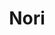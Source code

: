 ---
layout: place
title: Nori
permalink: /connecticut/old-saybrook/nori.html
stateAbbr: CT
stateName: Connecticut
cityName: Old Saybrook
seo:
  type: restaurant
  links: http://www.norioldsaybrook.com/
place_id: ChIJx6LSK_cj5okR0MJbvv7z8DY
photos:
  - name: >-
      places/ChIJx6LSK_cj5okR0MJbvv7z8DY/photos/AeeoHcIgN2Dx_H0ZyDQ-i23MIBUvS6nMTzcIateKi_8cxSJ2gLgsSHNgMKoKSqAVSBngfwo2xulz69stV2r52OFBlvv997iZQXVe3nXTOzytNv9YUwwmwaZhb9eEIv3aYTnCIlyF8Qpl9f9QPwkGnHFDIeLAaJOLUAnhtpQnJPrOoq8ddAyeBN0_0hdn47NjWxlkusNrxTyt9K03o5myspEGjeSUQLNNWmq6PWUBX9jKAltPqvuazJ-HbLRs3SgMNgrlwbniAAZp6LYWyCmieUK8J_NcekE_pljCfU7GxtiS5qlchw
    widthPx: 1080
    heightPx: 720
    authorAttributions:
      - displayName: Nori
        uri: https://maps.google.com/maps/contrib/100435766725044993356
        photoUri: >-
          https://lh3.googleusercontent.com/a-/ALV-UjVcCqqQnIYVt7LHO0juUFTc6DOSUcBZqYKCsj9FXKPnARkctqs=s100-p-k-no-mo
    flagContentUri: >-
      https://www.google.com/local/imagery/report/?cb_client=maps_api_places.places_api&image_key=!1e10!2sAF1QipNFTiyQbNNLmQF1yf06QQNWtR90eehgim-4mC-9&hl=en-US
    googleMapsUri: >-
      https://www.google.com/maps/place//data=!3m4!1e2!3m2!1sAF1QipNFTiyQbNNLmQF1yf06QQNWtR90eehgim-4mC-9!2e10!4m2!3m1!1s0x89e623f72bd2a2c7:0x36f0f3febe5bc2d0
  - name: >-
      places/ChIJx6LSK_cj5okR0MJbvv7z8DY/photos/AeeoHcJC5_7GpE3TFGpH4M0F-uaG08o_6v9YJ533fKZ2eKNpUwusm4GjebeQZ9ozMP66ZS1atUcDdPRct2GZ-i9fkkLy2YZlCKrzsmwMiVGTIkAjEwD9nsxTLWYLr13XUsE_BIyilAe6GmOl5zw5HtsitA-9SfSsJ9R-CDcylMksGytCD13KEpSTHftbZ-MzqdRyiGhIkUA8EwtHW_TrjS6-v09WKf4fZEb-K3PW5Jg0rKo9F2H_IzfoXpDSvagsiGTJ9th-CO3Y-av8FoW3yqqxA7stj7mENB8VnNPlenjq4Ybvnw
    widthPx: 1080
    heightPx: 720
    authorAttributions:
      - displayName: Nori
        uri: https://maps.google.com/maps/contrib/100435766725044993356
        photoUri: >-
          https://lh3.googleusercontent.com/a-/ALV-UjVcCqqQnIYVt7LHO0juUFTc6DOSUcBZqYKCsj9FXKPnARkctqs=s100-p-k-no-mo
    flagContentUri: >-
      https://www.google.com/local/imagery/report/?cb_client=maps_api_places.places_api&image_key=!1e10!2sAF1QipO6UBHI_P6l-EM9BA3qC0OA8i-kvW1p1xZjKuqt&hl=en-US
    googleMapsUri: >-
      https://www.google.com/maps/place//data=!3m4!1e2!3m2!1sAF1QipO6UBHI_P6l-EM9BA3qC0OA8i-kvW1p1xZjKuqt!2e10!4m2!3m1!1s0x89e623f72bd2a2c7:0x36f0f3febe5bc2d0
  - name: >-
      places/ChIJx6LSK_cj5okR0MJbvv7z8DY/photos/AeeoHcJWbEZvJ2J5AbS55yoP7NJrsWPJNE-0bTIuTU00WG3gdb3Q1rDYeVYAeRR0ejzdcwjrj4EUB28C1iVBfv4q6KPclbyMuvbPUksNcdBrmvijCuqfpjfdIFwyjLy-hPww8B-jB0nzwLgYIuvqSzWUiwOitLSgH7KZEQn4-9L2jgvz9ssB1PokRfp4gsDZxTCCRrrMbLGt1F5nwPai_eTckmvymY-VLt-4lV8gji1GyPzcC0Z6S19Vdd7F7EhesO3bGmSDO5G04SYdNTQBZ-ojMTCHLYPW042Z0hrN2czqC86M-g
    widthPx: 1080
    heightPx: 1620
    authorAttributions:
      - displayName: Nori
        uri: https://maps.google.com/maps/contrib/100435766725044993356
        photoUri: >-
          https://lh3.googleusercontent.com/a-/ALV-UjVcCqqQnIYVt7LHO0juUFTc6DOSUcBZqYKCsj9FXKPnARkctqs=s100-p-k-no-mo
    flagContentUri: >-
      https://www.google.com/local/imagery/report/?cb_client=maps_api_places.places_api&image_key=!1e10!2sAF1QipMEAvFHdb3bhXhhAtAFrDxJ1ACn7vRxmyhZXOwW&hl=en-US
    googleMapsUri: >-
      https://www.google.com/maps/place//data=!3m4!1e2!3m2!1sAF1QipMEAvFHdb3bhXhhAtAFrDxJ1ACn7vRxmyhZXOwW!2e10!4m2!3m1!1s0x89e623f72bd2a2c7:0x36f0f3febe5bc2d0
  - name: >-
      places/ChIJx6LSK_cj5okR0MJbvv7z8DY/photos/AeeoHcJz67Ohzr8OLT1xwcTPjqvYeFAsTItY4plkKG-uBjcFLZcNzKGWYxNEClu-8UAtwzx-v2x1tXGWoqauUL_MSLWbNo4r6h9zcrax-1ZC_sMb5G-eVnneAGjR7K1Xx8h6fHSxi7jK3tPxojP2v_AlepSPMmcl__YUTbiseD4qMF7VaUFcbHLWLIbi4WWFTIeafjMlmQh4aaiE1ykGFV4y2INXsKZs9BDow4vrDCrDk-ye9tudbpxHiXwxYnSrCqmfDTxwQ75APzfE_y70WDj8oyr0HGAvRZlP_NnIqcTtan3xXoiryXwjL2UbdNpGHBAse7Eh_Lf-oLFM-4JHs_ymJKWI1SwH20TjMcON0k8sasMpO6rpcN-1-IjaW0X4eHbrZNgUUzWkc1ExWPNWokX6kcef40Ckotr9e0VxHnZgN3BOsg
    widthPx: 4000
    heightPx: 3000
    authorAttributions:
      - displayName: Sharon “SharBear” Lyons
        uri: https://maps.google.com/maps/contrib/117982768570032316378
        photoUri: >-
          https://lh3.googleusercontent.com/a-/ALV-UjW2DSFS_1-ZUkhOnrHGsScmBX1XlZwcNe88pVZG5YmWGAcSAtfaUA=s100-p-k-no-mo
    flagContentUri: >-
      https://www.google.com/local/imagery/report/?cb_client=maps_api_places.places_api&image_key=!1e10!2sCIHM0ogKEICAgICXrJLeHw&hl=en-US
    googleMapsUri: >-
      https://www.google.com/maps/place//data=!3m4!1e2!3m2!1sCIHM0ogKEICAgICXrJLeHw!2e10!4m2!3m1!1s0x89e623f72bd2a2c7:0x36f0f3febe5bc2d0
  - name: >-
      places/ChIJx6LSK_cj5okR0MJbvv7z8DY/photos/AeeoHcLpxNYCjmyBCAXylP3Dm_WHzlynzffv7l3N8fm87cIkknAO4c8yWEdL_xnsJ6q3WqaZRX_8-TeCOISltcEcPwnEh5LHkO-IrEfNayjvub3T1ThTmgQUDbPQZwNiOhm_NGJFyj4gjf2JN8kSU0RJ1xLxCYpffQWo-U-FFXSNP3WpfSOvJDLxlQtailazc7EFpbi7zc4YXy3LPHusRZq1WumYsRdVtTSTksfBHxHWW1FZzB4fXwUbh4ySSdFd9z4Fi64zDVi75H8evGps24rIJstXu6J9wB-32IV4K_oEGe9JLZRs9JER5CxbphadDDqjLuxHiPVeSkppKl24iMP282Qvw4pDWT5HuD0aK9Qx2SbOcZ4EYOZWHgtSQQHDaZmxXIbBfarcoVxcifeN1FFfRECPy37NKwXCgg0-T5OeWoTaTloY
    widthPx: 3611
    heightPx: 4800
    authorAttributions:
      - displayName: Gavin Golub
        uri: https://maps.google.com/maps/contrib/100328607068196056415
        photoUri: >-
          https://lh3.googleusercontent.com/a-/ALV-UjXCx9zWnR_yn2pAe5movQWs3hvz0DUx9nK8_U9ORK5ALBrtgKwLsA=s100-p-k-no-mo
    flagContentUri: >-
      https://www.google.com/local/imagery/report/?cb_client=maps_api_places.places_api&image_key=!1e10!2sCIHM0ogKEICAgICDv9aA3gE&hl=en-US
    googleMapsUri: >-
      https://www.google.com/maps/place//data=!3m4!1e2!3m2!1sCIHM0ogKEICAgICDv9aA3gE!2e10!4m2!3m1!1s0x89e623f72bd2a2c7:0x36f0f3febe5bc2d0
  - name: >-
      places/ChIJx6LSK_cj5okR0MJbvv7z8DY/photos/AeeoHcI9QxCwmlCGr8W6YeUdw_5uTKDZkkhM4ovVRVPGVH3vtxTz4DPK0v9zkwK5wRLRKE_L3JYLU1-6CcRe1dSeS7ya1U4sdwDOvqN3jFgl3pvCeTwvNikqXiRllXc4tvACwlgro_hxMQs2TZW2AgB3mVK1Hr04p8vr9nrpYviMtEGCQ6E9jnZ4UoglY3oCdPWDOM3hD9ZqBK-YzApXfJ3S9SNCYBfJSJOTcEetHI7Wmh8xObUSFZs65viTBvSDNEGOoe73LtOMxaeXBc3U6Ay6gMWdRvGFnWxyfj_hBvlVNjJyxguysXXZRfcezE_2GxBZosESKDHD0c0tcwPpB6ugMTyM5NXgK0HtM41H0HEY_RozoqsbkSk79Hx6sZ3XeumaViEU9-PoBZaq0dGSxM2DQzv5ikxArbnOtiqeoqNTGyv6ug
    widthPx: 3833
    heightPx: 2935
    authorAttributions:
      - displayName: Lourdes Rojas
        uri: https://maps.google.com/maps/contrib/110600603359864472726
        photoUri: >-
          https://lh3.googleusercontent.com/a/ACg8ocKAQL39mRqTYiz3o4Fzpl2jkNREWuGZmJ749qY-Nzax9pp9Hw=s100-p-k-no-mo
    flagContentUri: >-
      https://www.google.com/local/imagery/report/?cb_client=maps_api_places.places_api&image_key=!1e10!2sCIHM0ogKEICAgMDQ5JmPGw&hl=en-US
    googleMapsUri: >-
      https://www.google.com/maps/place//data=!3m4!1e2!3m2!1sCIHM0ogKEICAgMDQ5JmPGw!2e10!4m2!3m1!1s0x89e623f72bd2a2c7:0x36f0f3febe5bc2d0
  - name: >-
      places/ChIJx6LSK_cj5okR0MJbvv7z8DY/photos/AeeoHcKigbuva1G5udKxqggtAltOKFgmAhAvzRaUV2LORuv5w2IpTRMa0CRCVNe_BRIhBxBJDfR0LbKyDWX357M0vNzFR_xCNHjsfUd8hElBdUuvrvOb5lzc1hagwjQWsC67AI3_Kw5L-HYtMqfe-rzjheIN1PMYTcudY42nu_dnPpzf8M9rf1FaZT7S3HEcBfhXsRRsWoJr3cQmgsFJLsglovrKIDauVpMHwlpYZPIg8srgN4Uh9wIdiqfVafgNcFfErEao8gwGCssa_S5Zl-chOmlgCyHjyeF1KV7OsFRa7M7QM5fjF_Kb7IslzCsrzqjWLxLvjidFvyzRK1C1F7yaxtOOaJ81EKfU1U8KgmzjcLcttREWHHtKwYbLh1mZvSTHnUg3KMtpoe9Euoj1P84kf2zVoveWR5QF_cCCZ6avGfkHXWs
    widthPx: 3024
    heightPx: 4032
    authorAttributions:
      - displayName: Derrick Williams
        uri: https://maps.google.com/maps/contrib/108750700871945954002
        photoUri: >-
          https://lh3.googleusercontent.com/a-/ALV-UjWfKqqjZHXnQ3ek_f8oOP8_cHWceWjh8X4_zPnsOPmXaqF54YTb=s100-p-k-no-mo
    flagContentUri: >-
      https://www.google.com/local/imagery/report/?cb_client=maps_api_places.places_api&image_key=!1e10!2sCIHM0ogKEICAgICT-vu8zAE&hl=en-US
    googleMapsUri: >-
      https://www.google.com/maps/place//data=!3m4!1e2!3m2!1sCIHM0ogKEICAgICT-vu8zAE!2e10!4m2!3m1!1s0x89e623f72bd2a2c7:0x36f0f3febe5bc2d0
  - name: >-
      places/ChIJx6LSK_cj5okR0MJbvv7z8DY/photos/AeeoHcLLxi-5HpDrWVfNTLjSjNySRxTk_lNlRP0et4H0x7L4BSV_aINA3N3A4x-sMWL8euZ9N8KhcTIMtubmMAnnpvFCJsT1cmmQo4mFmeY2DwkyTKArcmm-sHPEatlvQWj-Flb4oSv3KLgCPH2ZG2YSjqZu2qSlV9hwdrAxxLqFc72uoQVvAtmv7Q9U8al6AEtxSzl9ayapHnCMP08N89CjqMfagLMGx19OptJ8eKGUk4uJoPbvUXOcs3KhvCQdwV7EQp7wK4ngmZx8fWgBF_9kXDwk-VW3WeCBsnqNGv-1fQtNrg
    widthPx: 1080
    heightPx: 1620
    authorAttributions:
      - displayName: Nori
        uri: https://maps.google.com/maps/contrib/100435766725044993356
        photoUri: >-
          https://lh3.googleusercontent.com/a-/ALV-UjVcCqqQnIYVt7LHO0juUFTc6DOSUcBZqYKCsj9FXKPnARkctqs=s100-p-k-no-mo
    flagContentUri: >-
      https://www.google.com/local/imagery/report/?cb_client=maps_api_places.places_api&image_key=!1e10!2sAF1QipNuCxeI_Fp926YaGKvPvtAfWw-49tB3OLHywIWo&hl=en-US
    googleMapsUri: >-
      https://www.google.com/maps/place//data=!3m4!1e2!3m2!1sAF1QipNuCxeI_Fp926YaGKvPvtAfWw-49tB3OLHywIWo!2e10!4m2!3m1!1s0x89e623f72bd2a2c7:0x36f0f3febe5bc2d0
  - name: >-
      places/ChIJx6LSK_cj5okR0MJbvv7z8DY/photos/AeeoHcLqmJyTtRlG31S_tXCosU0gjiYu7MyYKag-qRMy-9SCppR6M0NySj3PMgQdHlGeBSFln-UocbdBkRtvUV9Kgc5bGsHRHE7E9miOrAkx1zl_F8nufmfjE9_G3pA3gzGrqqp1yY9RmbEPYvq5wTXmzEqyHzg_0D8uRH1_C8-mXHfP2LIl72Q4XvOekQZRQx3NYUSxrYqfYD8tMt-1bjSk4ivjJ6yEE5-Wc1xXWaNHThrAsh6kBX3-Qx6zU8snHoFET1GiLjMw1LcnjQht01RTx9CRdkHEgsYf4I-AVvcHuWVExOmAArUyCedqypoclW1CkAiicHS1Jp4fFwUD3lBWZNXExPxmUkYtHOQP2SxSsDwNnlkdvajOTLSd0Ivc-qXg4MGgQlEIisSTrDh8YMiUCYNPJMzNq2o4zB4ua4XbNTLIKA
    widthPx: 4032
    heightPx: 3024
    authorAttributions:
      - displayName: Ash Yanyac
        uri: https://maps.google.com/maps/contrib/114989032019381300146
        photoUri: >-
          https://lh3.googleusercontent.com/a-/ALV-UjUdUft--j1JNsqIZu5DA-C0sXBAOR-xeOgARX8KNCqoofahhZxmdg=s100-p-k-no-mo
    flagContentUri: >-
      https://www.google.com/local/imagery/report/?cb_client=maps_api_places.places_api&image_key=!1e10!2sCIHM0ogKEICAgICB4Pu2Cw&hl=en-US
    googleMapsUri: >-
      https://www.google.com/maps/place//data=!3m4!1e2!3m2!1sCIHM0ogKEICAgICB4Pu2Cw!2e10!4m2!3m1!1s0x89e623f72bd2a2c7:0x36f0f3febe5bc2d0
  - name: >-
      places/ChIJx6LSK_cj5okR0MJbvv7z8DY/photos/AeeoHcIaeseeOxct0E3zHXSk2HuSK2S_pNjruCOcpuwq1TDTLpvDNBrbC4XMQBv0wQvnQ7LQ7eZaQxAzWLjp666DL0Mn4jkK0hD1YSik2Vykaa-_JvjuZpZSGui_9ExhjQSQoJHaojRIUzY4sTdWMy7EO3SgQ6uLy4omjE1PAmd6vvNI5Ex3-qgk_LcrOVge0ZjasIuW37HUvKgXrQ6vT10lDd-tEvHbrkJxtHtNZeohG9lncdEHfRQLH8Rp9OyDYhKCXn3RLLmmGQ7KE8r8PGu40vbwtTL7Drg5imAi1WSE91bIEk5rUNcu4-TiDJYMbSxVREkNgBKFfGYHV3nAk7-mxhNhr5DP8I-f0JcapfjhhejUm0tmq9-o79uq4Y1hUcnl17ujoKMm2cbu-jlfcl_Cu8_uNCKpMkcry7NER5vzCu9o58E
    widthPx: 3000
    heightPx: 3865
    authorAttributions:
      - displayName: Alexis Graves
        uri: https://maps.google.com/maps/contrib/102012193914104196651
        photoUri: >-
          https://lh3.googleusercontent.com/a/ACg8ocJhHIVoG3Rf2y4SpyQqZ-LiC4XrqqtfhOi-24LAx0-WpxtZPg=s100-p-k-no-mo
    flagContentUri: >-
      https://www.google.com/local/imagery/report/?cb_client=maps_api_places.places_api&image_key=!1e10!2sCIHM0ogKEICAgID-0NSUkAE&hl=en-US
    googleMapsUri: >-
      https://www.google.com/maps/place//data=!3m4!1e2!3m2!1sCIHM0ogKEICAgID-0NSUkAE!2e10!4m2!3m1!1s0x89e623f72bd2a2c7:0x36f0f3febe5bc2d0
address: 286 Main St, Old Saybrook, CT 06475, USA
street: 286 Main St
city: Old Saybrook
state: CT
zip: '06475'
country: USA
neighborhood: Old Saybrook Center
latitude: '41.290731'
longitude: '-72.375670'
accessibility_options:
  wheelchairAccessibleParking: true
  wheelchairAccessibleEntrance: true
  wheelchairAccessibleRestroom: true
  wheelchairAccessibleSeating: true
business_status: OPERATIONAL
name: Nori
google_maps_links:
  directionsUri: >-
    https://www.google.com/maps/dir//''/data=!4m7!4m6!1m1!4e2!1m2!1m1!1s0x89e623f72bd2a2c7:0x36f0f3febe5bc2d0!3e0
  placeUri: https://maps.google.com/?cid=3958932347899593424
  writeAReviewUri: >-
    https://www.google.com/maps/place//data=!4m3!3m2!1s0x89e623f72bd2a2c7:0x36f0f3febe5bc2d0!12e1
  reviewsUri: >-
    https://www.google.com/maps/place//data=!4m4!3m3!1s0x89e623f72bd2a2c7:0x36f0f3febe5bc2d0!9m1!1b1
  photosUri: >-
    https://www.google.com/maps/place//data=!4m3!3m2!1s0x89e623f72bd2a2c7:0x36f0f3febe5bc2d0!10e5
primary_type: Sushi Restaurant
opening_hours:
  openNow: true
  periods:
    - open:
        day: 2
        hour: 11
        minute: 30
      close:
        day: 2
        hour: 21
        minute: 0
    - open:
        day: 3
        hour: 11
        minute: 30
      close:
        day: 3
        hour: 21
        minute: 0
    - open:
        day: 4
        hour: 11
        minute: 30
      close:
        day: 4
        hour: 21
        minute: 0
    - open:
        day: 5
        hour: 11
        minute: 30
      close:
        day: 5
        hour: 22
        minute: 0
    - open:
        day: 6
        hour: 11
        minute: 30
      close:
        day: 6
        hour: 22
        minute: 0
  weekdayDescriptions:
    - 'Monday: Closed'
    - 'Tuesday: 11:30 AM – 9:00 PM'
    - 'Wednesday: 11:30 AM – 9:00 PM'
    - 'Thursday: 11:30 AM – 9:00 PM'
    - 'Friday: 11:30 AM – 10:00 PM'
    - 'Saturday: 11:30 AM – 10:00 PM'
    - 'Sunday: Closed'
  nextCloseTime: '2025-05-04T02:00:00Z'
secondary_opening_hours:
  - openNow: false
    periods:
      - open:
          day: 2
          hour: 16
          minute: 0
        close:
          day: 2
          hour: 17
          minute: 30
      - open:
          day: 3
          hour: 16
          minute: 0
        close:
          day: 3
          hour: 17
          minute: 30
      - open:
          day: 4
          hour: 16
          minute: 0
        close:
          day: 4
          hour: 17
          minute: 30
      - open:
          day: 5
          hour: 16
          minute: 0
        close:
          day: 5
          hour: 17
          minute: 30
      - open:
          day: 6
          hour: 16
          minute: 0
        close:
          day: 6
          hour: 17
          minute: 30
    weekdayDescriptions:
      - 'Monday: Closed'
      - 'Tuesday: 4:00 – 5:30 PM'
      - 'Wednesday: 4:00 – 5:30 PM'
      - 'Thursday: 4:00 – 5:30 PM'
      - 'Friday: 4:00 – 5:30 PM'
      - 'Saturday: 4:00 – 5:30 PM'
      - 'Sunday: Closed'
    secondaryHoursType: HAPPY_HOUR
    nextOpenTime: '2025-05-06T20:00:00Z'
phone: (860) 339-3690
price_level: null
price_range: $30 &ndash; $50
rating: '4.6'
rating_count: 132
website: http://www.norioldsaybrook.com/
description: >-
  Discover Nori in Old Saybrook, CT$$$Nestled in the charming town of Old
  Saybrook, CT, Nori stands out as a welcoming sushi restaurant offering a blend
  of authentic Japanese flavors and creative small plates. This spot delights
  visitors with its casual yet inviting atmosphere, perfect for enjoying fresh
  sushi rolls, inventive cocktails, and light bites that highlight quality
  ingredients. Accessibility features like wheelchair-friendly entrances and
  seating make it easy for everyone to savor the experience, while its
  convenient hours cater to both lunch crowds and evening diners. Whether you're
  seeking sushi restaurants in the area or a relaxed place for Japanese-inspired
  cuisine, Nori provides a memorable dining option that balances tradition with
  modern touches.
generative_summary: >-
  Discover Nori in Old Saybrook, CT$$$Nestled in the charming town of Old
  Saybrook, CT, Nori stands out as a welcoming sushi restaurant offering a blend
  of authentic Japanese flavors and creative small plates. This spot delights
  visitors with its casual yet inviting atmosphere, perfect for enjoying fresh
  sushi rolls, inventive cocktails, and light bites that highlight quality
  ingredients. Accessibility features like wheelchair-friendly entrances and
  seating make it easy for everyone to savor the experience, while its
  convenient hours cater to both lunch crowds and evening diners. Whether you're
  seeking sushi restaurants in the area or a relaxed place for Japanese-inspired
  cuisine, Nori provides a memorable dining option that balances tradition with
  modern touches.
generative_disclosure: Summarized by AI using the Grok-3-Mini model.
reviews: null
review_summary: >-
  What Visitors Are Saying About the Experience$$$Folks around town often rave
  about the tasty sushi and creative cocktails at this local favorite, noting
  how the flavors really hit the spot for a satisfying meal. Many appreciate the
  warm and attentive service that makes every visit feel effortless and
  enjoyable, adding to the overall vibe of the place. Reviewers frequently
  mention the spot's clean and stylish setting, which enhances the whole dining
  adventure without overwhelming the senses. Overall, it's clear that this spot
  earns high marks for delivering solid value and a welcoming environment,
  making it a go-to choice for anyone hunting for top-rated sushi nearby. If
  you're in the mood for something fresh and reliable, it sounds like Nori
  consistently delivers a positive experience that keeps people coming back.
review_disclosure: Summarized by AI using the Grok-3-Mini model.
parking_options: null
payment_options: null
allow_dogs: null
curbside_pickup: null
delivery: null
dine_in: null
good_for_children: null
good_for_groups: null
good_for_sports: null
live_music: null
menu_for_children: null
outdoor_seating: null
reservable: null
restroom: null
serves_beer: null
serves_breakfast: null
serves_brunch: null
serves_cocktails: null
serves_coffee: null
serves_dinner: null
serves_dessert: null
serves_lunch: null
serves_vegetarian_food: null
serves_wine: null
takeout: null
update_category: enterprise
places_description: null

---